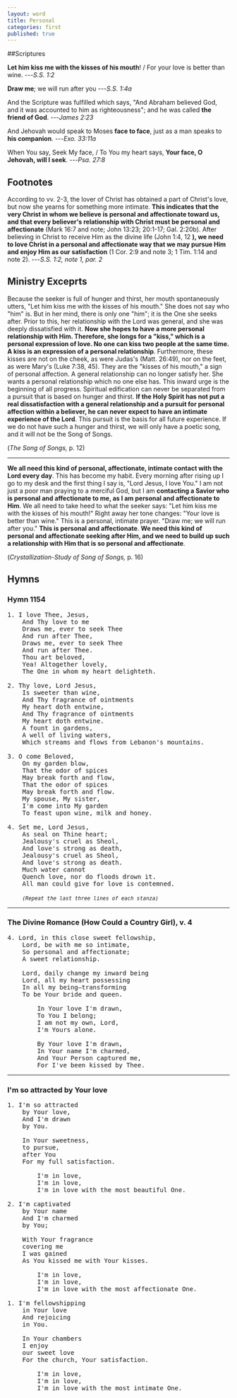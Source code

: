 ```yaml
---
layout: word
title: Personal
categories: first
published: true
---
```


##Scriptures

**Let him kiss me with the kisses of his mouth**! / For your love is better than wine.
---_S.S. 1:2_

**Draw me**; we will run after you
---_S.S. 1:4a_

And the Scripture was fulfilled which says, "And Abraham believed God, and it was accounted to him as righteousness"; and he was called **the friend of God**.
---_James 2:23_

And Jehovah would speak to Moses **face to face**, just as a man speaks to **his companion**.
---_Exo. 33:11a_

When You say, Seek My face, / To You my heart says, **Your face, O Jehovah, will I seek**.
---_Psa. 27:8_

## Footnotes

According to vv. 2-3, the lover of Christ has obtained a part of Christ's love, but now she yearns for something more intimate. **This indicates that the very Christ in whom we believe is personal and affectionate toward us, and that every believer's relationship with Christ must be personal and affectionate** (Mark 16:7 and note; John 13:23; 20:1-17; Gal. 2:20b). After believing in Christ to receive Him as the divine life (John 1:4, 12 **), we need to love Christ in a personal and affectionate way that we may pursue Him and enjoy Him as our satisfaction** (1 Cor. 2:9 and note 3; 1 Tim. 1:14 and note 2).
---_S.S. 1:2, note 1, par. 2_

## Ministry Exceprts

Because the seeker is full of hunger and thirst, her mouth spontaneously utters, "Let him kiss me with the kisses of his mouth." She does not say who "him" is. But in her mind, there is only one "him"; it is the One she seeks after. Prior to this, her relationship with the Lord was general, and she was deeply dissatisfied with it. **Now she hopes to have a more personal relationship with Him. Therefore, she longs for a "kiss," which is a personal expression of love. No one can kiss two people at the same time. A kiss is an expression of a personal relationship**. Furthermore, these kisses are not on the cheek, as were Judas's (Matt. 26:49), nor on the feet, as were Mary's (Luke 7:38, 45). They are the "kisses of his mouth," a sign of personal affection. A general relationship can no longer satisfy her. She wants a personal relationship which no one else has. This inward urge is the beginning of all progress. Spiritual edification can never be separated from a pursuit that is based on hunger and thirst. **If the Holy Spirit has not put a real dissatisfaction with a general relationship and a pursuit for personal affection within a believer, he can never expect to have an intimate experience of the Lord**. This pursuit is the basis for all future experience. If we do not have such a hunger and thirst, we will only have a poetic song, and it will not be the Song of Songs. 

(_The Song of Songs,_ p. 12)

---

**We all need this kind of personal, affectionate, intimate contact with the Lord every day**. This has become my habit. Every morning after rising up I go to my desk and the first thing I say is, "Lord Jesus, I love You." I am not just a poor man praying to a merciful God, but I am **contacting a Savior who is personal and affectionate to me, as I am personal and affectionate to Him**. We all need to take heed to what the seeker says: "Let him kiss me with the kisses of his mouth!" Right away her tone changes: "Your love is better than wine." This is a personal, intimate prayer. "Draw me; we will run after you." **This is personal and affectionate**. **We need this kind of personal and affectionate seeking after Him, and we need to build up such a relationship with Him that is so personal and affectionate**. 

(_Crystallization-Study of Song of Songs,_ p. 16)

## Hymns

### Hymn 1154

<pre>
1. I love Thee, Jesus,
    And Thy love to me
    Draws me, ever to seek Thee
    And run after Thee,
    Draws me, ever to seek Thee
    And run after Thee.
    Thou art beloved,
    Yea! Altogether lovely,
    The One in whom my heart delighteth.

2. Thy love, Lord Jesus,
    Is sweeter than wine,
    And Thy fragrance of ointments
    My heart doth entwine,
    And Thy fragrance of ointments
    My heart doth entwine.
    A fount in gardens,
    A well of living waters,
    Which streams and flows from Lebanon's mountains.

3. O come Beloved,
    On my garden blow,
    That the odor of spices
    May break forth and flow,
    That the odor of spices
    May break forth and flow.
    My spouse, My sister,
    I'm come into My garden
    To feast upon wine, milk and honey.

4. Set me, Lord Jesus,
    As seal on Thine heart;
    Jealousy's cruel as Sheol,
    And love's strong as death,
    Jealousy's cruel as Sheol,
    And love's strong as death.
    Much water cannot
    Quench love, nor do floods drown it.
    All man could give for love is contemned.

    <em><small>(Repeat the last three lines of each stanza)</small></em>
</pre>

---

### The Divine Romance (How Could a Country Girl), v. 4
<pre>
4. Lord, in this close sweet fellowship,  
    Lord, be with me so intimate,  
    So personal and affectionate;  
    A sweet relationship.

    Lord, daily change my inward being  
    Lord, all my heart possessing  
    In all my being—transforming  
    To be Your bride and queen.

        In Your love I'm drawn,  
        To You I belong;  
        I am not my own, Lord,  
        I'm Yours alone.

        By Your love I'm drawn,  
        In Your name I'm charmed,  
        And Your Person captured me,  
        For I've been kissed by Thee.
</pre>

---

### I'm so attracted by Your love
<pre>
1. I'm so attracted
    by Your love,
    And I'm drawn 
    by You.

    In Your sweetness, 
    to pursue, 
    after You
    For my full satisfaction.

        I'm in love,
        I'm in love, 
        I'm in love with the most beautiful One.

2. I'm captivated
    by Your name
    And I'm charmed 
    by You;

    With Your fragrance 
    covering me 
    I was gained
    As You kissed me with Your kisses.

        I'm in love,
        I'm in love,
        I'm in love with the most affectionate One.

1. I'm fellowshipping 
    in Your love
    And rejoicing
    in You.

    In Your chambers 
    I enjoy 
    our sweet love
    For the church, Your satisfaction.

        I'm in love,
        I'm in love,
        I'm in love with the most intimate One.
</pre>